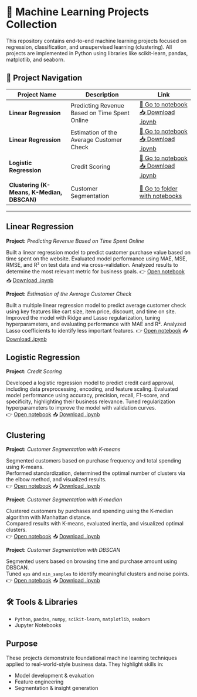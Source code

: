 # 📘 Machine Learning Projects Collection

This repository contains end-to-end machine learning projects focused on regression, classification, and unsupervised learning (clustering). All projects are implemented in Python using libraries like scikit-learn, pandas, matplotlib, and seaborn.

## 🧭 Project Navigation

| Project Name | Description | Link |
|--------------|-------------|------|
| **Linear Regression** | Predicting Revenue Based on Time Spent Online | [📂 Go to notebook](https://colab.research.google.com/drive/1hriUCZZLwE5e1YF-VZr0MLwti7eHrbRc?usp=sharing) [📥 Download .ipynb](Predicting_Revenue_Based_on_Time_Spent_Online.ipynb) |
| **Linear Regression** | Estimation of the Average Customer Check | [📂 Go to notebook](https://colab.research.google.com/drive/1qAt3suHyIndRq_3czRSMJdJvQhshH4dF?usp=sharing) [📥 Download .ipynb](Estimation_of_the_Average_Customer_Check.ipynb) |
| **Logistic Regression** | Credit Scoring | [📂 Go to notebook](https://colab.research.google.com/drive/1WSBYNmVx1N--yre6HKjL-_1W9usq4-fG?usp=sharing) [📥 Download .ipynb](Credit_Scoring.ipynb) |
| **Clustering (K-Means, K-Median, DBSCAN)** | Customer Segmentation | [📂 Go to folder with notebooks](https://drive.google.com/drive/folders/13QBZlCyRFPnsUOYkfieQK9hOvIDim7tQ?usp=sharing) |

---

## Linear Regression  
**Project:** *Predicting Revenue Based on Time Spent Online*  

Built a linear regression model to predict customer purchase value based on time spent on the website. 
Evaluated model performance using MAE, MSE, RMSE, and R² on test data and via cross-validation. 
Analyzed results to determine the most relevant metric for business goals.
👉 [Open notebook](https://colab.research.google.com/drive/1hriUCZZLwE5e1YF-VZr0MLwti7eHrbRc?usp=sharing)
📥 [Download .ipynb](Predicting_Revenue_Based_on_Time_Spent_Online.ipynb)

**Project:** *Estimation of the Average Customer Check*  

Built a multiple linear regression model to predict average customer check using key features like cart size, item price, discount, and time on site. 
Improved the model with Ridge and Lasso regularization, tuning hyperparameters, and evaluating performance with MAE and R². 
Analyzed Lasso coefficients to identify less important features.
👉 [Open notebook](https://colab.research.google.com/drive/1qAt3suHyIndRq_3czRSMJdJvQhshH4dF?usp=sharing)
📥 [Download .ipynb](Estimation_of_the_Average_Customer_Check.ipynb)

## Logistic Regression  
**Project:** *Credit Scoring*

Developed a logistic regression model to predict credit card approval, including data preprocessing, encoding, and feature scaling. Evaluated model performance using accuracy, precision, recall, F1-score, and specificity, highlighting their business relevance. Tuned regularization hyperparameters to improve the model with validation curves.  
👉 [Open notebook](https://colab.research.google.com/drive/1WSBYNmVx1N--yre6HKjL-_1W9usq4-fG?usp=sharing)
📥 [Download .ipynb](Credit_Scoring.ipynb)

## Clustering  

**Project:** *Customer Segmentation with K-means*

Segmented customers based on purchase frequency and total spending using K-means.  
Performed standardization, determined the optimal number of clusters via the elbow method, and visualized results.  
👉 [Open notebook](https://colab.research.google.com/drive/1s_r5ZpXb3HOdSKF87hKMqcAlGVUVvs5W?usp=sharing)
📥 [Download .ipynb](Customer_Segmentation_with_K_means.ipynb)

**Project:** *Customer Segmentation with K-median*

Clustered customers by purchases and spending using the K-median algorithm with Manhattan distance.  
Compared results with K-means, evaluated inertia, and visualized optimal clusters.  
👉 [Open notebook](https://colab.research.google.com/drive/19n2cfNHfwhTVjRwECV7zJI1O-fUC5IO0?usp=sharing)
📥 [Download .ipynb](Customer_Segmentation_with_K_median.ipynb)


**Project:** *Customer Segmentation with DBSCAN*

Segmented users based on browsing time and purchase amount using DBSCAN.  
Tuned `eps` and `min_samples` to identify meaningful clusters and noise points.  
👉 [Open notebook](https://colab.research.google.com/drive/1i4B7cc_h4bAu-7KFcxpxA1UpNyNdd7ft?usp=sharing)
📥 [Download .ipynb](Customer_Segmentation_with_DBSCAN.ipynb)


## 🛠️ Tools & Libraries  
- `Python`, `pandas`, `numpy`, `scikit-learn`, `matplotlib`, `seaborn`  
- Jupyter Notebooks


## Purpose  
These projects demonstrate foundational machine learning techniques applied to real-world-style business data. They highlight skills in:  
- Model development & evaluation  
- Feature engineering  
- Segmentation & insight generation
